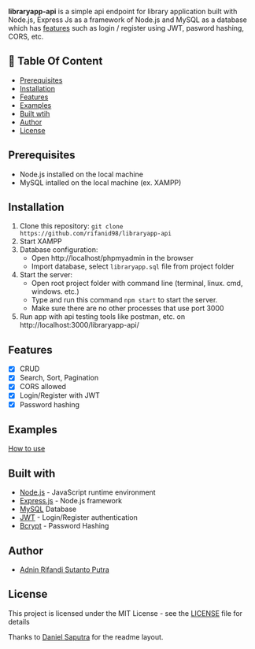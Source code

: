 **libraryapp-api** is a simple api endpoint for library application built with Node.js, Express Js as a framework of Node.js and MySQL as a database which has [features](https://github.com/rifanid98/libraryapp-api#features) such as login / register using JWT, pasword hashing, CORS, etc.

## :memo: Table Of Content

-   [Prerequisites](https://github.com/rifanid98/libraryapp-api#prerequisites)
-   [Installation](https://github.com/rifanid98/libraryapp-api#installation)
-   [Features](https://github.com/rifanid98/libraryapp-api#features)
-   [Examples](https://github.com/rifanid98/libraryapp-api#examples)
-   [Built wtih](https://github.com/rifanid98/libraryapp-api#features)
-   [Author](https://github.com/rifanid98/libraryapp-api#author)
-   [License](https://github.com/rifanid98/libraryapp-api#license)

## Prerequisites

-   Node.js installed on the local machine
-   MySQL intalled on the local machine (ex. XAMPP)

## Installation

1. Clone this repository:
   `git clone https://github.com/rifanid98/libraryapp-api`
2. Start XAMPP
3. Database configuration:
    - Open http://localhost/phpmyadmin in the browser
    - Import database, select `libraryapp.sql` file from project folder
4. Start the server:
    - Open root project folder with command line (terminal, linux. cmd, windows. etc.)
    - Type and run this command `npm start` to start the server.
    - Make sure there are no other processes that use port 3000
5. Run app with api testing tools like postman, etc. on http://localhost:3000/libraryapp-api/

## Features

-   [x] CRUD
-   [x] Search, Sort, Pagination
-   [x] CORS allowed
-   [x] Login/Register with JWT
-   [x] Password hashing

## Examples

[How to use](https://github.com/rifanid98/libraryapp-api/blob/master/examples.md)

## Built with

-   [Node.js](http://nodejs.org/) - JavaScript runtime environment
-   [Express.js](https://expressjs.com/) - Node.js framework
-   [MySQL](https://www.mysql.com/) Database
-   [JWT](https://jwt.io/) - Login/Register authentication
-   [Bcrypt](https://github.com/kelektiv/node.bcrypt.js) - Password Hashing

## Author

-   [Adnin Rifandi Sutanto Putra](https://www.linkedin.com/in/adnin-rifandi-s-5a9135129/)

## License

This project is licensed under the MIT License - see the [LICENSE](https://github.com/rifanid98/libraryapp-api/blob/master/LICENSE) file for details

Thanks to [Daniel Saputra](https://www.linkedin.com/in/danielwetan/) for the readme layout.
